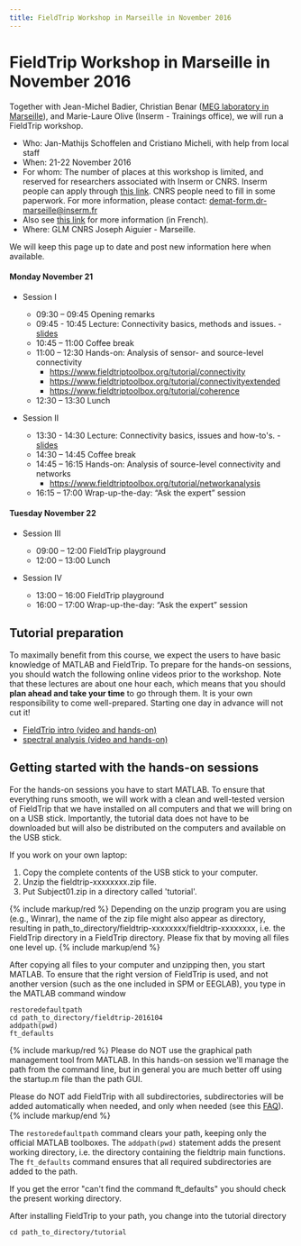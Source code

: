 ```yaml
---
title: FieldTrip Workshop in Marseille in November 2016
---
```


# FieldTrip Workshop in Marseille in November 2016

Together with Jean-Michel Badier, Christian Benar ([MEG laboratory in Marseille](http://meg.univ-amu.fr/wiki/Main_Page)), and Marie-Laure Olive (Inserm - Trainings office), we will run a FieldTrip workshop.

- Who: Jan-Mathijs Schoffelen and Cristiano Micheli, with help from local staff
- When: 21-22 November 2016
- For whom: The number of places at this workshop is limited, and reserved for researchers associated with Inserm or CNRS. Inserm people can apply through [this link](https://www.sirene.inserm.fr). CNRS people need to fill in some paperwork. For more information, please contact: demat-form.dr-marseille@inserm.fr
- Also see [this link](http://meg.univ-amu.fr/images/Fiche_annonce_-_Connectivité_en_MEG_et_EEG_-_2016.pdf) for more information (in French).
- Where: GLM CNRS Joseph Aiguier - Marseille.

We will keep this page up to date and post new information here when available.

#### Monday November 21

- Session I

  - 09:30 – 09:45 Opening remarks
  - 09:45 - 10:45 Lecture: Connectivity basics, methods and issues. - [slides](https://download.fieldtriptoolbox.org/workshop/marseille2016b/slides/connectivity.pdf)
  - 10:45 – 11:00 Coffee break
  - 11:00 – 12:30 Hands-on: Analysis of sensor- and source-level connectivity
    - <https://www.fieldtriptoolbox.org/tutorial/connectivity>
    - <https://www.fieldtriptoolbox.org/tutorial/connectivityextended>
    - <https://www.fieldtriptoolbox.org/tutorial/coherence>
  - 12:30 – 13:30 Lunch

- Session II
  - 13:30 - 14:30 Lecture: Connectivity basics, issues and how-to's. - [slides](https://download.fieldtriptoolbox.org/workshop/marseille2016b/slides/connectivity2.pdf)
  - 14:30 – 14:45 Coffee break
  - 14:45 – 16:15 Hands-on: Analysis of source-level connectivity and networks
    - <https://www.fieldtriptoolbox.org/tutorial/networkanalysis>
  - 16:15 – 17:00 Wrap-up-the-day: “Ask the expert” session

#### Tuesday November 22

- Session III

  - 09:00 – 12:00 FieldTrip playground
  - 12:00 – 13:00 Lunch

- Session IV
  - 13:00 – 16:00 FieldTrip playground
  - 16:00 – 17:00 Wrap-up-the-day: “Ask the expert” session

## Tutorial preparation

To maximally benefit from this course, we expect the users to have basic knowledge of MATLAB and FieldTrip. To prepare for the hands-on sessions, you should watch the following online videos prior to the workshop. Note that these lectures are about one hour each, which means that you should **plan ahead and take your time** to go through them. It is your own responsibility to come well-prepared. Starting one day in advance will not cut it!

- [FieldTrip intro (video and hands-on)](/tutorial/introduction)
- [spectral analysis (video and hands-on)](/tutorial/timefrequencyanalysis)

## Getting started with the hands-on sessions

For the hands-on sessions you have to start MATLAB. To ensure that everything runs smooth, we will work with a clean and well-tested version of FieldTrip that we have installed on all computers and that we will bring on on a USB stick. Importantly, the tutorial data does not have to be downloaded but will also be distributed on the computers and available on the USB stick.

If you work on your own laptop:

1.  Copy the complete contents of the USB stick to your computer.
2.  Unzip the fieldtrip-xxxxxxxx.zip file.
3.  Put Subject01.zip in a directory called 'tutorial'.

{% include markup/red %}
Depending on the unzip program you are using (e.g., Winrar), the name of the zip file might also appear as directory, resulting in path_to_directory/fieldtrip-xxxxxxxx/fieldtrip-xxxxxxxx, i.e. the FieldTrip directory in a FieldTrip directory. Please fix that by moving all files one level up.
{% include markup/end %}

After copying all files to your computer and unzipping then, you start MATLAB. To ensure that the right version of FieldTrip is used, and not another version (such as the one included in SPM or EEGLAB), you type in the MATLAB command window

    restoredefaultpath
    cd path_to_directory/fieldtrip-2016104
    addpath(pwd)
    ft_defaults

{% include markup/red %}
Please do NOT use the graphical path management tool from MATLAB. In this hands-on session we'll manage the path from the command line, but in general you are much better off using the startup.m file than the path GUI.

Please do NOT add FieldTrip with all subdirectories, subdirectories will be added automatically when needed, and only when needed (see this [FAQ](/faq/installation)).
{% include markup/end %}

The `restoredefaultpath` command clears your path, keeping only the
official MATLAB toolboxes. The `addpath(pwd)` statement adds the
present working directory, i.e. the directory containing the fieldtrip
main functions. The `ft_defaults` command ensures that all required
subdirectories are added to the path.

If you get the error "can't find the command ft_defaults" you should check the present working directory.

After installing FieldTrip to your path, you change into the tutorial directory

    cd path_to_directory/tutorial
